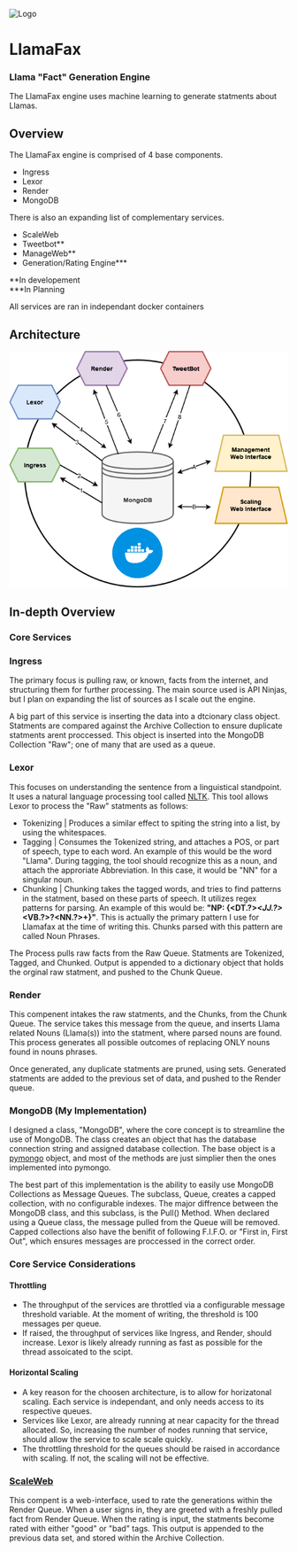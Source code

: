 ![Logo](https://pbs.twimg.com/profile_images/1545329627672981504/OmgLTp1N_400x400.jpg)

# LlamaFax
### Llama "Fact" Generation Engine
The LlamaFax engine uses machine learning to generate statments about Llamas.

## Overview
The LlamaFax engine is comprised of 4 base components.
- Ingress
- Lexor
- Render
- MongoDB

There is also an expanding list of complementary services.
- ScaleWeb
- Tweetbot**
- ManageWeb**
- Generation/Rating Engine***

**In developement  
***In Planning

All services are ran in independant docker containers

## Architecture

![High Level Design](https://github.com/jimurrito/LlamaFax/blob/main/assets/llamafax_highlevel.drawio.png?raw=true)

## In-depth Overview
### Core Services
             
             
### Ingress                                                     
The primary focus is pulling raw, or known, facts from the internet, and structuring them for further processing.
The main source used is API Ninjas, but I plan on expanding the list of sources as I scale out the engine.

A big part of this service is inserting the data into a dtcionary class object.
Statments are compared against the Archive Collection to ensure duplicate statments arent proccessed.
This object is inserted into the MongoDB Collection "Raw"; one of many that are used as a queue.


### Lexor
This focuses on understanding the sentence from a linguistical standpoint.
It uses a natural language processing tool called [NLTK](https://www.nltk.org/). 
This tool allows Lexor to process the "Raw" statments as follows:
 - Tokenizing | 
 Produces a similar effect to spiting the string into a list, by using the whitespaces. 
 - Tagging |
 Consumes the Tokenized string, and attaches a POS, or part of speech, type to each word.
 An example of this would be the word "Llama". During tagging, the tool should recognize this as a noun, and attach the approriate Abbreviation.
 In this case, it would be "NN" for a singular noun.
 - Chunking |
 Chunking takes the tagged words, and tries to find patterns in the statment, based on these parts of speech.
 It utilizes regex patterns for parsing. An example of this would be: __"NP: {<DT.?>*<JJ.?>*<VB.?>?<NN.?>+}"__. 
 This is actually the primary pattern I use for Llamafax at the time of writing this. Chunks parsed with this pattern are called Noun Phrases.
 
 The Process pulls raw facts from the Raw Queue. Statments are Tokenized, Tagged, and Chunked.
 Output is appended to a dictionary object that holds the orginal raw statment, and pushed to the Chunk Queue.


### Render
This compenent intakes the raw statments, and the Chunks, from the Chunk Queue. 
The service takes this message from the queue, and inserts Llama related Nouns (Llama(s)) into the statment, where parsed nouns are found.
This process generates all possible outcomes of replacing ONLY nouns found in nouns phrases. 

Once generated, any duplicate statments are pruned, using sets.
Generated statments are added to the previous set of data, and pushed to the Render queue.


### MongoDB (My Implementation)
I designed a class, "MongoDB", where the core concept is to streamline the use of MongoDB. The class creates an object that has the database connection string and assigned database collection. The base object is a [pymongo](https://pypi.org/project/pymongo/) object, and most of the methods are just simplier then the ones implemented into pymongo.

The best part of this implementation is the ability to easily use MongoDB Collections as Message Queues.
The subclass, Queue, creates a capped collection, with no configurable indexes. The major diffrence between the MongoDB class, and this subclass, is the Pull() Method. When declared using a Queue class, the message pulled from the Queue will be removed. Capped collections also have the benifit of following F.I.F.O. or "First in, First Out", which ensures messages are proccessed in the correct order.


### Core Service Considerations
#### Throttling
- The throughput of the services are throttled via a configurable message threshold variable. At the moment of writing, the threshold is 100 messages per queue.
- If raised, the throughput of services like Ingress, and Render, should increase. Lexor is likely already running as fast as possible for the thread assoicated to the scipt.
#### Horizontal Scaling
- A key reason for the choosen architecture, is to allow for horizatonal scaling. Each service is independant, and only needs access to its respective queues.
- Services like Lexor, are already running at near capacity for the thread allocated. So, increasing the number of nodes running that service, should allow the service to scale scale quickly.
- The throttling threshold for the queues should be raised in accordance with scaling. If not, the scaling will not be effective.


### [ScaleWeb](https://www.llamafax.com)
This compent is a web-interface, used to rate the generations within the Render Queue.
When a user signs in, they are greeted with a freshly pulled fact from Render Queue.
When the rating is input, the statments become rated with either "good" or "bad" tags.
This output is appended to the previous data set, and stored within the Archive Collection.


























